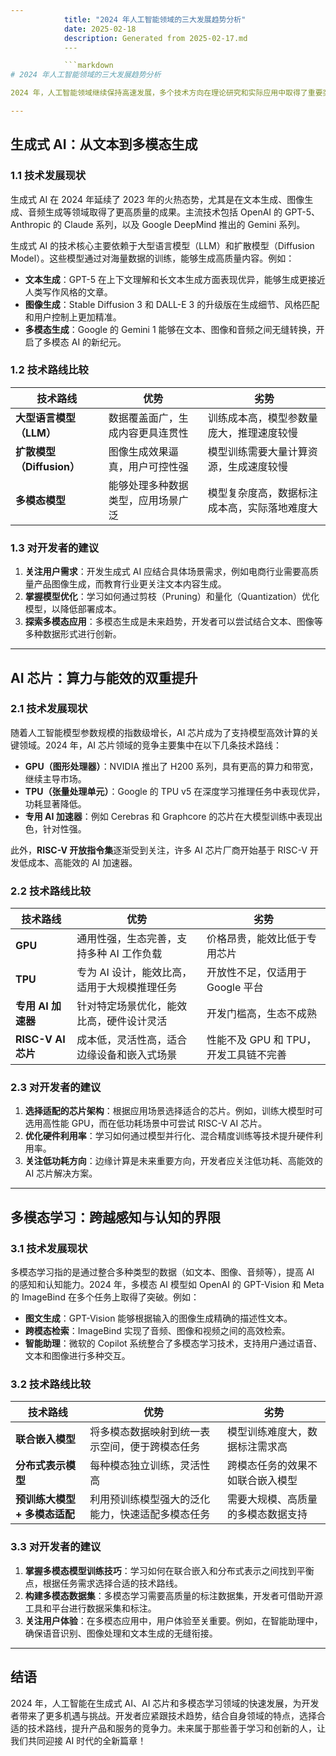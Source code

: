 ```yaml
---
            title: "2024 年人工智能领域的三大发展趋势分析"
            date: 2025-02-18
            description: Generated from 2025-02-17.md
            ---

            ```markdown
# 2024 年人工智能领域的三大发展趋势分析

2024 年，人工智能领域继续保持高速发展，多个技术方向在理论研究和实际应用中取得了重要突破。本文将围绕 **生成式 AI**、**AI 芯片** 和 **多模态学习** 三大领域展开分析，比较不同技术路线的优劣，并为开发者提供具体建议。

---
```


## 生成式 AI：从文本到多模态生成

### 1.1 技术发展现状

生成式 AI 在 2024 年延续了 2023 年的火热态势，尤其是在文本生成、图像生成、音频生成等领域取得了更高质量的成果。主流技术包括 OpenAI 的 GPT-5、Anthropic 的 Claude 系列，以及 Google DeepMind 推出的 Gemini 系列。

生成式 AI 的技术核心主要依赖于大型语言模型（LLM）和扩散模型（Diffusion Model）。这些模型通过对海量数据的训练，能够生成高质量内容。例如：

- **文本生成**：GPT-5 在上下文理解和长文本生成方面表现优异，能够生成更接近人类写作风格的文章。
- **图像生成**：Stable Diffusion 3 和 DALL-E 3 的升级版在生成细节、风格匹配和用户控制上更加精准。
- **多模态生成**：Google 的 Gemini 1 能够在文本、图像和音频之间无缝转换，开启了多模态 AI 的新纪元。

### 1.2 技术路线比较

| 技术路线         | 优势                                   | 劣势                                   |
| ---------------- | ------------------------------------ | ------------------------------------ |
| **大型语言模型（LLM）** | 数据覆盖面广，生成内容更具连贯性             | 训练成本高，模型参数量庞大，推理速度较慢     |
| **扩散模型（Diffusion）** | 图像生成效果逼真，用户可控性强                | 模型训练需要大量计算资源，生成速度较慢       |
| **多模态模型**     | 能够处理多种数据类型，应用场景广泛             | 模型复杂度高，数据标注成本高，实际落地难度大 |

### 1.3 对开发者的建议

1. **关注用户需求**：开发生成式 AI 应结合具体场景需求，例如电商行业需要高质量产品图像生成，而教育行业更关注文本内容生成。
2. **掌握模型优化**：学习如何通过剪枝（Pruning）和量化（Quantization）优化模型，以降低部署成本。
3. **探索多模态应用**：多模态生成是未来趋势，开发者可以尝试结合文本、图像等多种数据形式进行创新。

---

## AI 芯片：算力与能效的双重提升

### 2.1 技术发展现状

随着人工智能模型参数规模的指数级增长，AI 芯片成为了支持模型高效计算的关键领域。2024 年，AI 芯片领域的竞争主要集中在以下几条技术路线：

- **GPU（图形处理器）**：NVIDIA 推出了 H200 系列，具有更高的算力和带宽，继续主导市场。
- **TPU（张量处理单元）**：Google 的 TPU v5 在深度学习推理任务中表现优异，功耗显著降低。
- **专用 AI 加速器**：例如 Cerebras 和 Graphcore 的芯片在大模型训练中表现出色，针对性强。

此外，**RISC-V 开放指令集**逐渐受到关注，许多 AI 芯片厂商开始基于 RISC-V 开发低成本、高能效的 AI 加速器。

### 2.2 技术路线比较

| 技术路线                  | 优势                                     | 劣势                                   |
| ------------------------- | --------------------------------------- | ------------------------------------ |
| **GPU**                  | 通用性强，生态完善，支持多种 AI 工作负载        | 价格昂贵，能效比低于专用芯片               |
| **TPU**                  | 专为 AI 设计，能效比高，适用于大规模推理任务      | 开放性不足，仅适用于 Google 平台         |
| **专用 AI 加速器**         | 针对特定场景优化，能效比高，硬件设计灵活         | 开发门槛高，生态不成熟                   |
| **RISC-V AI 芯片**        | 成本低，灵活性高，适合边缘设备和嵌入式场景        | 性能不及 GPU 和 TPU，开发工具链不完善       |

### 2.3 对开发者的建议

1. **选择适配的芯片架构**：根据应用场景选择适合的芯片。例如，训练大模型时可选用高性能 GPU，而在低功耗场景中可尝试 RISC-V AI 芯片。
2. **优化硬件利用率**：学习如何通过模型并行化、混合精度训练等技术提升硬件利用率。
3. **关注低功耗方向**：边缘计算是未来重要方向，开发者应关注低功耗、高能效的 AI 芯片解决方案。

---

## 多模态学习：跨越感知与认知的界限

### 3.1 技术发展现状

多模态学习指的是通过整合多种类型的数据（如文本、图像、音频等），提高 AI 的感知和认知能力。2024 年，多模态 AI 模型如 OpenAI 的 GPT-Vision 和 Meta 的 ImageBind 在多个任务上取得了突破。例如：

- **图文生成**：GPT-Vision 能够根据输入的图像生成精确的描述性文本。
- **跨模态检索**：ImageBind 实现了音频、图像和视频之间的高效检索。
- **智能助理**：微软的 Copilot 系统整合了多模态学习技术，支持用户通过语音、文本和图像进行多种交互。

### 3.2 技术路线比较

| 技术路线                | 优势                                   | 劣势                                   |
| ----------------------- | ------------------------------------ | ------------------------------------ |
| **联合嵌入模型**          | 将多模态数据映射到统一表示空间，便于跨模态任务       | 模型训练难度大，数据标注需求高              |
| **分布式表示模型**        | 每种模态独立训练，灵活性高                  | 跨模态任务的效果不如联合嵌入模型            |
| **预训练大模型 + 多模态适配** | 利用预训练模型强大的泛化能力，快速适配多模态任务   | 需要大规模、高质量的多模态数据支持           |

### 3.3 对开发者的建议

1. **掌握多模态模型训练技巧**：学习如何在联合嵌入和分布式表示之间找到平衡点，根据任务需求选择合适的技术路线。
2. **构建多模态数据集**：多模态学习需要高质量的标注数据集，开发者可借助开源工具和平台进行数据采集和标注。
3. **关注用户体验**：在多模态应用中，用户体验至关重要。例如，在智能助理中，确保语音识别、图像处理和文本生成的无缝衔接。

---

## 结语

2024 年，人工智能在生成式 AI、AI 芯片和多模态学习领域的快速发展，为开发者带来了更多机遇与挑战。开发者应紧跟技术趋势，结合自身领域的特点，选择合适的技术路线，提升产品和服务的竞争力。未来属于那些善于学习和创新的人，让我们共同迎接 AI 时代的全新篇章！
```